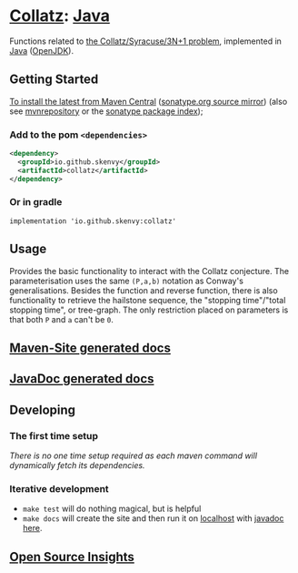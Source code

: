 # [Collatz](https://github.com/Skenvy/Collatz): [Java](https://github.com/Skenvy/Collatz/tree/main/java)
Functions related to [the Collatz/Syracuse/3N+1 problem](https://en.wikipedia.org/wiki/Collatz_conjecture), implemented in [Java](https://www.java.com/) ([OpenJDK](https://openjdk.org/)).
## Getting Started
[To install the latest from Maven Central](https://repo1.maven.org/maven2/io/github/skenvy/collatz/) ([sonatype.org source mirror](https://s01.oss.sonatype.org/content/repositories/releases/io/github/skenvy/collatz/)) (also see [mvnrepository](https://mvnrepository.com/artifact/io.github.skenvy/collatz) or the [sonatype package index](https://search.maven.org/artifact/io.github.skenvy/collatz));
### Add to the pom `<dependencies>`
```xml
<dependency>
  <groupId>io.github.skenvy</groupId>
  <artifactId>collatz</artifactId>
</dependency>
```
### Or in gradle
```
implementation 'io.github.skenvy:collatz'
```
## Usage
Provides the basic functionality to interact with the Collatz conjecture.
The parameterisation uses the same `(P,a,b)` notation as Conway's generalisations.
Besides the function and reverse function, there is also functionality to retrieve the hailstone sequence, the "stopping time"/"total stopping time", or tree-graph. 
The only restriction placed on parameters is that both `P` and `a` can't be `0`.
## [Maven-Site generated docs](https://skenvy.github.io/Collatz/java)
## [JavaDoc generated docs](https://skenvy.github.io/Collatz/java/apidocs/io/github/skenvy/package-summary.html)
## Developing
### The first time setup
_There is no one time setup required as each maven command will dynamically fetch its dependencies._
### Iterative development
* `make test` will do nothing magical, but is helpful
* `make docs` will create the site and then run it on [localhost](http://localhost:8080) with [javadoc here](http://localhost:8080/apidocs/io/github/skenvy/package-summary.html).
## [Open Source Insights](https://deps.dev/maven/io.github.skenvy%3Acollatz)
